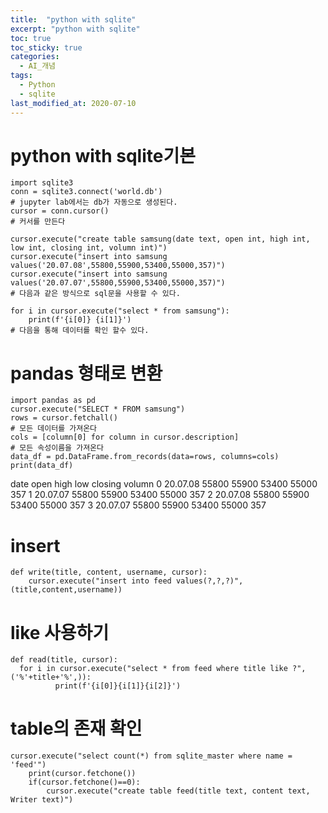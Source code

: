 ```yaml
---
title:  "python with sqlite"
excerpt: "python with sqlite"
toc: true
toc_sticky: true
categories:
  - AI_개념
tags:
  - Python
  - sqlite
last_modified_at: 2020-07-10
---
```

# python with sqlite기본 
```
import sqlite3
conn = sqlite3.connect('world.db')
# jupyter lab에서는 db가 자동으로 생성된다.
cursor = conn.cursor()
# 커서를 만든다

cursor.execute("create table samsung(date text, open int, high int, low int, closing int, volumn int)")
cursor.execute("insert into samsung values('20.07.08',55800,55900,53400,55000,357)")
cursor.execute("insert into samsung values('20.07.07',55800,55900,53400,55000,357)")
# 다음과 같은 방식으로 sql문을 사용할 수 있다.

for i in cursor.execute("select * from samsung"):
    print(f'{i[0]} {i[1]}')
# 다음을 통해 데이터를 확인 할수 있다.

```

# pandas 형태로 변환
```
import pandas as pd
cursor.execute("SELECT * FROM samsung")
rows = cursor.fetchall()
# 모든 데이터를 가져온다
cols = [column[0] for column in cursor.description]
# 모든 속성이름을 가져온다
data_df = pd.DataFrame.from_records(data=rows, columns=cols)
print(data_df)
```
   date   open   high    low  closing  volumn
0  20.07.08  55800  55900  53400    55000     357
1  20.07.07  55800  55900  53400    55000     357
2  20.07.08  55800  55900  53400    55000     357
3  20.07.07  55800  55900  53400    55000     357
# insert
```
def write(title, content, username, cursor):
    cursor.execute("insert into feed values(?,?,?)",(title,content,username))
```

# like 사용하기
```
def read(title, cursor):
  for i in cursor.execute("select * from feed where title like ?", ('%'+title+'%',)):
          print(f'{i[0]}{i[1]}{i[2]}')
```
# table의 존재 확인
```
cursor.execute("select count(*) from sqlite_master where name = 'feed'")
    print(cursor.fetchone())
    if(cursor.fetchone()==0):
        cursor.execute("create table feed(title text, content text, Writer text)")
```
